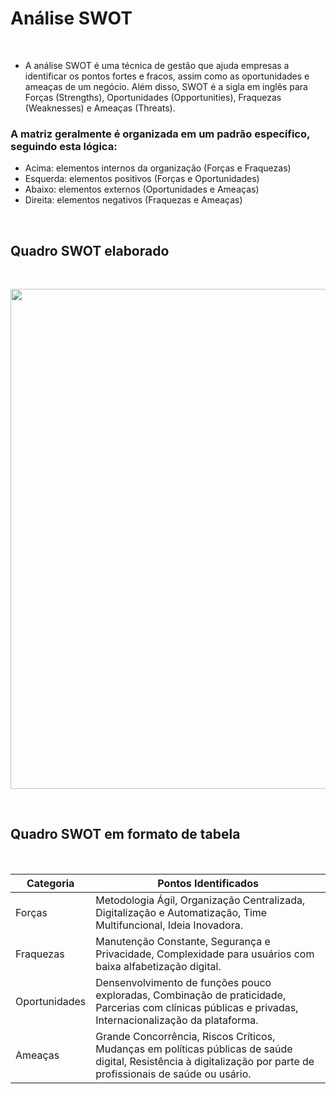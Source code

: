 # Análise SWOT
<br>

- A análise SWOT é uma técnica de gestão que ajuda empresas a identificar os pontos fortes e fracos, assim como as oportunidades e ameaças de um negócio. Além disso, SWOT é a sigla em inglês para Forças (Strengths), Oportunidades (Opportunities), Fraquezas (Weaknesses) e Ameaças (Threats).
### A matriz geralmente é organizada em um padrão específico, seguindo esta lógica:
- Acima: elementos internos da organização (Forças e Fraquezas)
- Esquerda: elementos positivos (Forças e Oportunidades)
- Abaixo: elementos externos (Oportunidades e Ameaças)
- Direita: elementos negativos (Fraquezas e Ameaças)
<br>

## Quadro SWOT elaborado
<br>
<p align="center"> <img src="g" alt="" width="800" /></p>
<br>

## Quadro SWOT em formato de tabela
<br>

|Categoria|Pontos Identificados|
|-|-|
|Forças|Metodologia Ágil, Organização Centralizada, Digitalização e Automatização, Time Multifuncional, Ideia Inovadora.|
|Fraquezas|Manutenção Constante, Segurança e Privacidade, Complexidade para usuários com baixa alfabetização digital.|
|Oportunidades|Densenvolvimento de funções pouco exploradas, Combinação de praticidade, Parcerias com clínicas públicas e privadas, Internacionalização da plataforma.|
|Ameaças|Grande Concorrência, Riscos Críticos, Mudanças em políticas públicas de saúde digital, Resistência à digitalização por parte de profissionais de saúde ou usário.|

<br>
